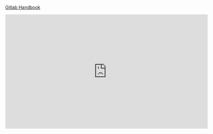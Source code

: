 [Gitlab Handbook](https://about.gitlab.com/handbook/)

  <iframe id="ytplayer" type="text/html" width="640" height="360"
	  src="https://www.youtube.com/embed/3HHyjAV3hYE?origin=http://example.com"
	  frameborder="0"></iframe>
	  
